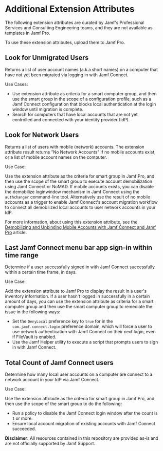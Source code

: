 # Additional Extension Attributes

The following extension attributes are curated by Jamf's Professional Services and Consulting Engineering teams, and they are not available as templates in Jamf Pro.

To use these extension attributes, upload them to Jamf Pro.

## Look for Unmigrated Users

Returns a list of user account names (a.k.a short names) on a computer that have not yet been migrated via logging in with Jamf Connect.

Use Cases:

- Use extension attribute as criteria for a smart computer group, and then use the smart group in the scope of a configuration profile, such as a Jamf Connect configuration that blocks local authentication at the login window until migration is complete.
- Search for computers that have local accounts that are not yet controlled and connected with your identity provider (IdP).

## Look for Network Users

Returns a list of users with mobile (network) accounts. The extension attribute result returns "No Network Accounts" if no mobile accounts exist, or a list of mobile account names on the computer.

Use Case:

Use the extension attribute as the criteria for smart group in Jamf Pro, and then use the scope of the smart group to execute account demobilization using Jamf Connect or NoMAD. If mobile accounts exists, you can disable the demobilize loginwindow mechanism in Jamf Connect using the `authchanger` command-line tool. Alternatively use the result of no mobile accounts as a trigger to enable Jamf Connect's account migration workflow to connect all demobilized local accounts to user network accounts in your IdP.

For more information, about using this extension attribute, see the [Demobilizing and Unbinding Mobile Accounts with Jamf Connect and Jamf Pro](https://docs.jamf.com/technical-articles/Demobilizing_and_Unbinding_Mobile_Accounts_with_Jamf_Connect_and_Jamf_Pro.html) article.

## Last Jamf Connect menu bar app sign-in within time range

Determine if a user successfully signed in with Jamf Connect successfully within a certain time frame, in days.

Use Case:

Add the extension attribute to Jamf Pro to display the result in a user's inventory information. If a user hasn't logged in successfully in a certain amount of days, you can use the extension attribute as criteria for a smart computer group and then use the smart computer group to remediate the issue in the following ways:

- Set the `DenyLocal` preference key to `true` for in the `com.jamf.connect.login` preference domain, which will force a user to use network authentication with Jamf Connect on their next login, even if FileVault is enabled.
- Use the Jamf Helper utility to execute a script that prompts users to sign in with Jamf Connect.

## Total Count of Jamf Connect users

Determine how many local user accounts on a computer are connect to a network account in your IdP via Jamf Connect.

Use Case:

Use the extension attribute as the criteria for smart group in Jamf Pro, and then use the scope of the smart group to do the following:

- Run a policy to disable the Jamf Connect login window after the count is `1` or more.
- Ensure local account migration of existing accounts with Jamf Connect succeeded.

**Disclaimer:** All resources contained in this repository are provided as-is and are not officially supported by Jamf Support.

